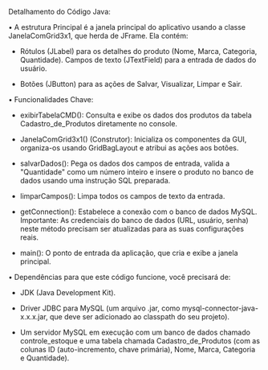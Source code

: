 Detalhamento do Código Java:

•  A estrutura Principal é a janela principal do aplicativo usando a classe JanelaComGrid3x1, que herda de JFrame. Ela contém:

- Rótulos (JLabel) para os detalhes do produto (Nome, Marca, Categoria, Quantidade).
Campos de texto (JTextField) para a entrada de dados do usuário.

- Botões (JButton) para as ações de Salvar, Visualizar, Limpar e Sair.

•  Funcionalidades Chave:

- exibirTabelaCMD(): Consulta e exibe os dados dos produtos da tabela Cadastro_de_Produtos diretamente no console.

- JanelaComGrid3x1() (Construtor): Inicializa os componentes da GUI, organiza-os usando GridBagLayout e atribui as ações aos botões.

- salvarDados(): Pega os dados dos campos de entrada, valida a "Quantidade" como um número inteiro e insere o produto no banco de dados usando uma instrução SQL preparada.

- limparCampos(): Limpa todos os campos de texto da entrada.

- getConnection(): Estabelece a conexão com o banco de dados MySQL. Importante: As credenciais do banco de dados (URL, usuário, senha) neste método precisam ser atualizadas para as suas configurações reais.

- main(): O ponto de entrada da aplicação, que cria e exibe a janela principal.

•  Dependências para que este código funcione, você precisará de:

- JDK (Java Development Kit).

- Driver JDBC para MySQL (um arquivo .jar, como mysql-connector-java-x.x.x.jar, que deve ser adicionado ao classpath do seu projeto).

- Um servidor MySQL em execução com um banco de dados chamado controle_estoque e uma tabela chamada Cadastro_de_Produtos (com as colunas ID (auto-incremento, chave primária), Nome, Marca, Categoria e Quantidade).